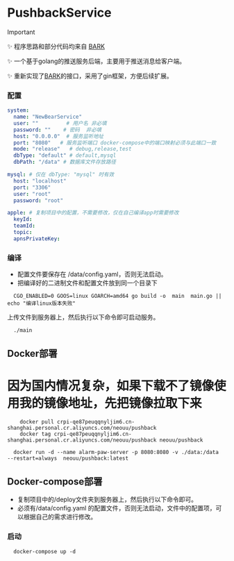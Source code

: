 # PushbackService



> [!IMPORTANT]
> ✨  程序思路和部分代码均来自 [BARK](https://github.com/Finb/bark-server)
>
> ✨  一个基于golang的推送服务后端，主要用于推送消息给客户端。
>
> ✨  重新实现了[BARK](https://github.com/Finb/bark-server)的接口，采用了gin框架，方便后续扩展。



### 配置

```yaml
system:
  name: "NewBearService"
  user: ""         # 用户名 非必填
  password: ""    # 密码  非必填
  host: "0.0.0.0"  # 服务监听地址
  port: "8080"   # 服务监听端口 docker-compose中的端口映射必须与此端口一致
  mode: "release"   # debug,release,test
  dbType: "default" # default,mysql
  dbPath: "/data" # 数据库文件存放路径

mysql: # 仅在 dbType: "mysql" 时有效
  host: "localhost"
  port: "3306"
  user: "root"
  password: "root"

apple: # 复制项目中的配置，不需要修改，仅在自己编译app时需要修改
  keyId:
  teamId:
  topic:
  apnsPrivateKey:

```


  ### 编译
 * 配置文件要保存在 /data/config.yaml，否则无法启动。
 * 把编译好的二进制文件和配置文件放到同一个目录下

```shell
  CGO_ENABLED=0 GOOS=linux GOARCH=amd64 go build -o  main  main.go || echo "编译linux版本失败"
```
上传文件到服务器上，然后执行以下命令即可启动服务。
```shell
  ./main
```





## Docker部署
# 因为国内情况复杂，如果下载不了镜像使用我的镜像地址，先把镜像拉取下来

```shell
	docker pull crpi-qe87peuqqnyljim6.cn-shanghai.personal.cr.aliyuncs.com/neouu/pushback
	docker tag crpi-qe87peuqqnyljim6.cn-shanghai.personal.cr.aliyuncs.com/neouu/pushback neouu/pushback
```


```shell
  docker run -d --name alarm-paw-server -p 8080:8080 -v ./data:/data  --restart=always  neouu/pushback:latest
```

## Docker-compose部署
* 复制项目中的/deploy文件夹到服务器上，然后执行以下命令即可。
* 必须有/data/config.yaml 的配置文件，否则无法启动，文件中的配置项，可以根据自己的需求进行修改。

### 启动
```shell
  docker-compose up -d
```


